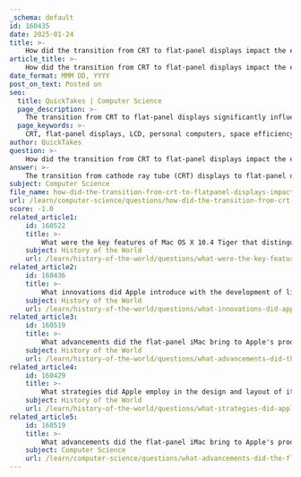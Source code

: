 ```yaml
---
_schema: default
id: 160435
date: 2025-01-24
title: >-
    How did the transition from CRT to flat-panel displays impact the evolution of personal computers?
article_title: >-
    How did the transition from CRT to flat-panel displays impact the evolution of personal computers?
date_format: MMM DD, YYYY
post_on_text: Posted on
seo:
  title: QuickTakes | Computer Science
  page_description: >-
    The transition from CRT to flat-panel displays significantly influenced the evolution of personal computers by improving space efficiency, reducing energy consumption, enhancing image quality, and fostering technological innovations.
  page_keywords: >-
    CRT, flat-panel displays, LCD, personal computers, space efficiency, energy consumption, image quality, eye strain, aesthetic appeal, technological advancements, market dynamics
author: QuickTakes
question: >-
    How did the transition from CRT to flat-panel displays impact the evolution of personal computers?
answer: >-
    The transition from cathode ray tube (CRT) displays to flat-panel displays (FPD), particularly liquid crystal displays (LCD), significantly impacted the evolution of personal computers in several ways:\n\n1. **Space Efficiency**: CRT monitors are bulky and require substantial desk space due to their deep design. In contrast, flat-panel displays are much thinner and lighter, allowing for more efficient use of physical space. This change enabled users to have more room for other peripherals and documents on their desks, leading to a more organized workspace.\n\n2. **Energy Consumption**: Flat-panel displays consume significantly less power compared to CRTs, often between 30% to 50% less. This reduction in energy consumption not only lowers operating costs for users but also contributes to environmental sustainability by reducing overall energy demand.\n\n3. **Image Quality and Resolution**: LCDs offer higher resolutions and better image quality than traditional CRTs. They provide vibrant colors, sharper images, and improved grayscale performance, enhancing the visual experience for users. This improvement in display technology has been crucial for applications requiring high fidelity, such as graphic design, video editing, and gaming.\n\n4. **Reduced Eye Strain**: Flat-panel displays are designed to reduce glare and flicker, which can lead to less eye strain during prolonged use. This is particularly important as personal computers became more integrated into daily life, with users spending extended hours in front of screens.\n\n5. **Aesthetic Appeal**: The sleek design of flat-panel displays aligns with modern aesthetics, making them more visually appealing in home and office environments. This shift has influenced consumer preferences and contributed to the overall design philosophy of personal computing devices.\n\n6. **Technological Advancements**: The transition to flat-panel displays has spurred further innovations in display technology, including advancements in LED backlighting, touch screens, and higher refresh rates. These developments have expanded the functionality and versatility of personal computers.\n\n7. **Market Dynamics**: As flat-panel displays became more prevalent, the market for CRTs declined sharply. By the early 2000s, LCDs began to dominate sales, leading to a significant shift in manufacturing focus and investment in display technologies.\n\nIn summary, the transition from CRT to flat-panel displays has not only transformed the physical characteristics of personal computers but has also enhanced user experience, driven energy efficiency, and fostered ongoing technological innovation. This evolution has played a crucial role in shaping the modern computing landscape.
subject: Computer Science
file_name: how-did-the-transition-from-crt-to-flatpanel-displays-impact-the-evolution-of-personal-computers.md
url: /learn/computer-science/questions/how-did-the-transition-from-crt-to-flatpanel-displays-impact-the-evolution-of-personal-computers
score: -1.0
related_article1:
    id: 160522
    title: >-
        What were the key features of Mac OS X 10.4 Tiger that distinguished it from earlier versions?
    subject: History of the World
    url: /learn/history-of-the-world/questions/what-were-the-key-features-of-mac-os-x-104-tiger-that-distinguished-it-from-earlier-versions
related_article2:
    id: 160436
    title: >-
        What innovations did Apple introduce with the development of lightweight notebooks?
    subject: History of the World
    url: /learn/history-of-the-world/questions/what-innovations-did-apple-introduce-with-the-development-of-lightweight-notebooks
related_article3:
    id: 160519
    title: >-
        What advancements did the flat-panel iMac bring to Apple's product offerings in the late 2000s?
    subject: History of the World
    url: /learn/history-of-the-world/questions/what-advancements-did-the-flatpanel-imac-bring-to-apples-product-offerings-in-the-late-2000s
related_article4:
    id: 160429
    title: >-
        What strategies did Apple employ in the design and layout of its retail stores to enhance customer experience?
    subject: History of the World
    url: /learn/history-of-the-world/questions/what-strategies-did-apple-employ-in-the-design-and-layout-of-its-retail-stores-to-enhance-customer-experience
related_article5:
    id: 160519
    title: >-
        What advancements did the flat-panel iMac bring to Apple's product offerings in the late 2000s?
    subject: Computer Science
    url: /learn/computer-science/questions/what-advancements-did-the-flatpanel-imac-bring-to-apples-product-offerings-in-the-late-2000s
---
```


&nbsp;
